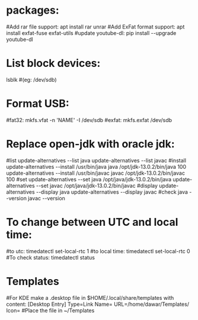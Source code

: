 # packages:
  #Add rar file support:
    apt install rar unrar
  #Add ExFat format support:
    apt install exfat-fuse exfat-utils
  #update youtube-dl:
    pip install --upgrade youtube-dl



# List block devices:
  lsblk
    #(eg: /dev/sdb)



# Format USB:
  #fat32:
    mkfs.vfat -n 'NAME' -I /dev/sdb
  #exfat:
    mkfs.exfat /dev/sdb



# Replace open-jdk with oracle jdk: 
  #list
    update-alternatives --list java
    update-alternatives --list javac
  #install
    update-alternatives --install /usr/bin/java java /opt/jdk-13.0.2/bin/java 100
    update-alternatives --install /usr/bin/javac javac /opt/jdk-13.0.2/bin/javac 100
  #set
    update-alternatives --set java /opt/java/jdk-13.0.2/bin/java
    update-alternatives --set javac /opt/java/jdk-13.0.2/bin/javac
  #display
    update-alternatives --display java
    update-alternatives --display javac
  #check
    java --version
    javac --version



# To change between UTC and local time:
  #to utc:
    timedatectl set-local-rtc 1
  #to local time:
    timedatectl set-local-rtc 0
  #To check status:
    timedatectl status


# Templates
  #For KDE make a .desktop file in $HOME/.local/share/templates with content:
    [Desktop Entry]
    Type=Link
    Name=<NAME>
    URL=/home/dawar/Templates/<NAME>
    Icon=<ICON>
  #Place the file in ~/Templates
